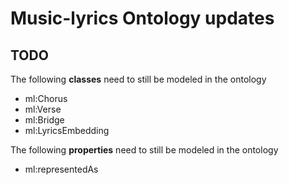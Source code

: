 # Music-lyrics Ontology updates

## TODO
The following **classes** need to still be modeled in the ontology
- ml:Chorus
- ml:Verse
- ml:Bridge
- ml:LyricsEmbedding

The following **properties** need to still be modeled in the ontology
- ml:representedAs